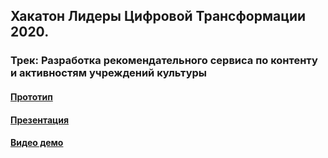 ## Хакатон Лидеры Цифровой Трансформации 2020. 
### Трек: Разработка рекомендательного сервиса по контенту и активностям учреждений культуры

#### [Прототип](https://fathomless-beyond-94269.herokuapp.com/)

#### [Презентация](https://docs.google.com/presentation/d/1f8LfKnV_-fuhsEwqa1rB6EaS9u80lS9uNYgknBAqSMQ/edit?usp=sharing)

#### [Видео демо](https://drive.google.com/file/d/1EP4wr1FJbWI6NUFVbcYHGmv3V4aOszgn/view?usp=sharing)
